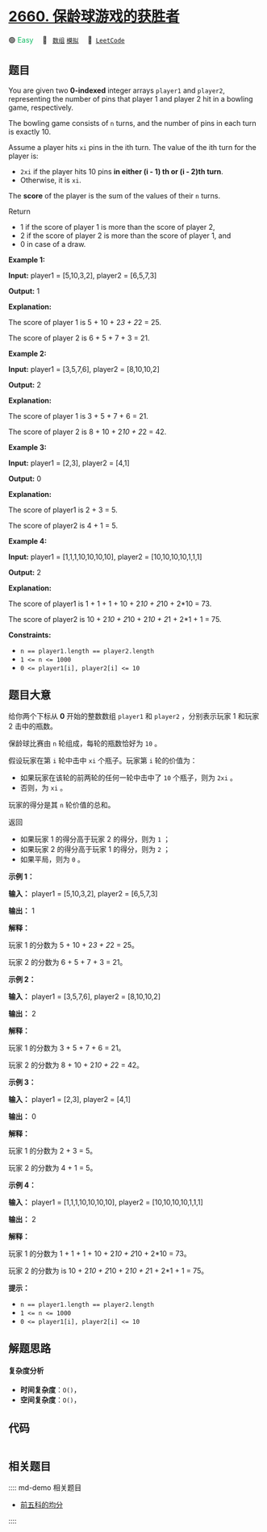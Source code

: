 # [2660. 保龄球游戏的获胜者](https://leetcode.com/problems/determine-the-winner-of-a-bowling-game)

🟢 <font color=#15bd66>Easy</font>&emsp; 🔖&ensp; [`数组`](/leetcode/outline/tag/array.md) [`模拟`](/leetcode/outline/tag/simulation.md)&emsp; 🔗&ensp;[`LeetCode`](https://leetcode.com/problems/determine-the-winner-of-a-bowling-game)


## 题目

You are given two **0-indexed** integer arrays `player1` and `player2`,
representing the number of pins that player 1 and player 2 hit in a bowling
game, respectively.

The bowling game consists of `n` turns, and the number of pins in each turn is
exactly 10.

Assume a player hits `xi` pins in the ith turn. The value of the ith turn for
the player is:

  * `2xi` if the player hits 10 pins **in either (i - 1) th or (i - 2)th turn**.
  * Otherwise, it is `xi`.

The **score** of the player is the sum of the values of their `n` turns.

Return

  * 1 if the score of player 1 is more than the score of player 2,
  * 2 if the score of player 2 is more than the score of player 1, and
  * 0 in case of a draw.



**Example 1:**

**Input:** player1 = [5,10,3,2], player2 = [6,5,7,3]

**Output:** 1

**Explanation:**

The score of player 1 is 5 + 10 + 2*3 + 2*2 = 25.

The score of player 2 is 6 + 5 + 7 + 3 = 21.

**Example 2:**

**Input:** player1 = [3,5,7,6], player2 = [8,10,10,2]

**Output:** 2

**Explanation:**

The score of player 1 is 3 + 5 + 7 + 6 = 21.

The score of player 2 is 8 + 10 + 2*10 + 2*2 = 42.

**Example 3:**

**Input:** player1 = [2,3], player2 = [4,1]

**Output:** 0

**Explanation:**

The score of player1 is 2 + 3 = 5.

The score of player2 is 4 + 1 = 5.

**Example 4:**

**Input:** player1 = [1,1,1,10,10,10,10], player2 = [10,10,10,10,1,1,1]

**Output:** 2

**Explanation:**

The score of player1 is 1 + 1 + 1 + 10 + 2*10 + 2*10 + 2*10 = 73.

The score of player2 is 10 + 2*10 + 2*10 + 2*10 + 2*1 + 2*1 + 1 = 75.



**Constraints:**

  * `n == player1.length == player2.length`
  * `1 <= n <= 1000`
  * `0 <= player1[i], player2[i] <= 10`


## 题目大意

给你两个下标从 **0** 开始的整数数组 `player1` 和 `player2` ，分别表示玩家 1 和玩家 2 击中的瓶数。

保龄球比赛由 `n` 轮组成，每轮的瓶数恰好为 `10` 。

假设玩家在第 `i` 轮中击中 `xi` 个瓶子。玩家第 `i` 轮的价值为：

  * 如果玩家在该轮的前两轮的任何一轮中击中了 `10` 个瓶子，则为 `2xi` 。
  * 否则，为 `xi` 。

玩家的得分是其 `n` 轮价值的总和。

返回

  * 如果玩家 1 的得分高于玩家 2 的得分，则为 `1` ；
  * 如果玩家 2 的得分高于玩家 1 的得分，则为 `2` ；
  * 如果平局，则为 `0` 。



**示例 1：**

**输入：** player1 = [5,10,3,2], player2 = [6,5,7,3]

**输出：** 1

**解释：**

玩家 1 的分数为 5 + 10 + 2*3 + 2*2 = 25。

玩家 2 的分数为 6 + 5 + 7 + 3 = 21。

**示例 2：**

**输入：** player1 = [3,5,7,6], player2 = [8,10,10,2]

**输出：** 2

**解释：**

玩家 1 的分数为 3 + 5 + 7 + 6 = 21。

玩家 2 的分数为 8 + 10 + 2*10 + 2*2 = 42。

**示例 3：**

**输入：** player1 = [2,3], player2 = [4,1]

**输出：** 0

**解释：**

玩家 1 的分数为 2 + 3 = 5。

玩家 2 的分数为 4 + 1 = 5。

**示例 4：**

**输入：** player1 = [1,1,1,10,10,10,10], player2 = [10,10,10,10,1,1,1]

**输出：** 2

**解释：**

玩家 1 的分数为 1 + 1 + 1 + 10 + 2*10 + 2*10 + 2*10 = 73。

玩家 2 的分数为 is 10 + 2*10 + 2*10 + 2*10 + 2*1 + 2*1 + 1 = 75。



**提示：**

  * `n == player1.length == player2.length`
  * `1 <= n <= 1000`
  * `0 <= player1[i], player2[i] <= 10`


## 解题思路

#### 复杂度分析

- **时间复杂度**：`O()`，
- **空间复杂度**：`O()`，

## 代码

```javascript

```

## 相关题目

:::: md-demo 相关题目
- [前五科的均分](https://leetcode.com/problems/high-five)

::::
